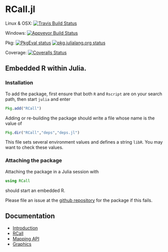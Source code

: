 # RCall.jl

Linux & OSX: [![Travis Build Status](https://travis-ci.org/JuliaStats/RCall.jl.svg?branch=master)](https://travis-ci.org/JuliaStats/RCall.jl)

Windows: [![Appveyor Build Status](https://ci.appveyor.com/api/projects/status/y3kxma63apcig150/branch/master?svg=true)](https://ci.appveyor.com/project/simonbyrne/rcall-jl)

Pkg: [![PkgEval status](http://pkg.julialang.org/badges/RCall_release.svg)](http://pkg.julialang.org/?pkg=RCall&ver=release) [![pkg.julialang.org status](http://pkg.julialang.org/badges/RCall_0.4.svg)](http://pkg.julialang.org/?pkg=RCall&ver=nightly)

Coverage: [![Coveralls Status](https://coveralls.io/repos/JuliaStats/RCall.jl/badge.svg?branch=master&service=github)](https://coveralls.io/github/JuliaStats/RCall.jl?branch=master)

## Embedded R within Julia.

### Installation
To add the package, first ensure that both `R` and `Rscript` are on your search path, then start
`julia` and enter
```julia
Pkg.add("RCall")
```

Adding or re-building the package should write a file whose name is the value of
```julia
Pkg.dir("RCall","deps","deps.jl")
```
This file sets several environment values and defines a string `libR`.  You may want to check these values.

### Attaching the package
Attaching the package in a Julia session with
```julia
using RCall
```
should start an embedded R.

Please file an issue at the [github repository](https://github.com/JuliaStats/RCall.jl) for the package if this fails.

## Documentation

- [Introduction](doc/RCall.md)
- [RCall](https://rawgit.com/JuliaStats/RCall.jl/master/doc/RCall.html)
- [Mapping API](https://rawgit.com/JuliaStats/RCall.jl/master/doc/MappingAPI.html)
- [Graphics](https://rawgit.com/JuliaStats/RCall.jl/master/doc/graphics.html)
